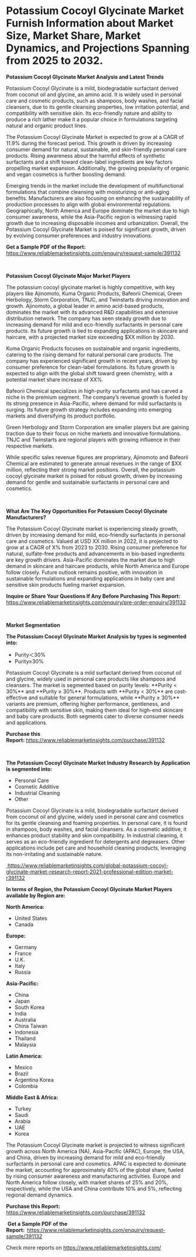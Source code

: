<p><h1>Potassium Cocoyl Glycinate Market Furnish Information about Market Size, Market Share, Market Dynamics, and Projections Spanning from 2025 to 2032.</h1></p><p><strong>Potassium Cocoyl Glycinate Market Analysis and Latest Trends</strong></p>
<p><p>Potassium Cocoyl Glycinate is a mild, biodegradable surfactant derived from coconut oil and glycine, an amino acid. It is widely used in personal care and cosmetic products, such as shampoos, body washes, and facial cleansers, due to its gentle cleansing properties, low irritation potential, and compatibility with sensitive skin. Its eco-friendly nature and ability to produce a rich lather make it a popular choice in formulations targeting natural and organic product lines.</p><p>The Potassium Cocoyl Glycinate Market is expected to grow at a CAGR of 11.9% during the forecast period. This growth is driven by increasing consumer demand for natural, sustainable, and skin-friendly personal care products. Rising awareness about the harmful effects of synthetic surfactants and a shift toward clean-label ingredients are key factors propelling market expansion. Additionally, the growing popularity of organic and vegan cosmetics is further boosting demand.</p><p>Emerging trends in the market include the development of multifunctional formulations that combine cleansing with moisturizing or anti-aging benefits. Manufacturers are also focusing on enhancing the sustainability of production processes to align with global environmental regulations. Geographically, North America and Europe dominate the market due to high consumer awareness, while the Asia-Pacific region is witnessing rapid growth due to increasing disposable incomes and urbanization. Overall, the Potassium Cocoyl Glycinate Market is poised for significant growth, driven by evolving consumer preferences and industry innovations.</p></p>
<p><strong>Get a Sample PDF of the Report:&nbsp;</strong> <a href="https://www.reliablemarketinsights.com/enquiry/request-sample/391132?utm_campaign=2238&utm_medium=2&utm_source=Github&utm_content=ia&utm_term=26012025&utm_id=potassium-cocoyl-glycinate">https://www.reliablemarketinsights.com/enquiry/request-sample/391132</a></p>
<p>&nbsp;</p>
<p><strong>Potassium Cocoyl Glycinate Major Market Players</strong></p>
<p><p>The potassium cocoyl glycinate market is highly competitive, with key players like Ajinomoto, Kuma Organic Products, Bafeorii Chemical, Green Herbology, Storm Corporation, TNJC, and Twinstarts driving innovation and growth. Ajinomoto, a global leader in amino acid-based products, dominates the market with its advanced R&D capabilities and extensive distribution network. The company has seen steady growth due to increasing demand for mild and eco-friendly surfactants in personal care products. Its future growth is tied to expanding applications in skincare and haircare, with a projected market size exceeding $XX million by 2030.</p><p>Kuma Organic Products focuses on sustainable and organic ingredients, catering to the rising demand for natural personal care products. The company has experienced significant growth in recent years, driven by consumer preference for clean-label formulations. Its future growth is expected to align with the global shift toward green chemistry, with a potential market share increase of XX%.</p><p>Bafeorii Chemical specializes in high-purity surfactants and has carved a niche in the premium segment. The company’s revenue growth is fueled by its strong presence in Asia-Pacific, where demand for mild surfactants is surging. Its future growth strategy includes expanding into emerging markets and diversifying its product portfolio.</p><p>Green Herbology and Storm Corporation are smaller players but are gaining traction due to their focus on niche markets and innovative formulations. TNJC and Twinstarts are regional players with growing influence in their respective markets.</p><p>While specific sales revenue figures are proprietary, Ajinomoto and Bafeorii Chemical are estimated to generate annual revenues in the range of $XX million, reflecting their strong market positions. Overall, the potassium cocoyl glycinate market is poised for robust growth, driven by increasing demand for gentle and sustainable surfactants in personal care and cosmetics.</p></p>
<p>&nbsp;</p>
<p><strong>What Are The Key Opportunities For Potassium Cocoyl Glycinate Manufacturers?</strong></p>
<p><p>The Potassium Cocoyl Glycinate market is experiencing steady growth, driven by increasing demand for mild, eco-friendly surfactants in personal care and cosmetics. Valued at USD XX million in 2022, it is projected to grow at a CAGR of X% from 2023 to 2030. Rising consumer preference for natural, sulfate-free products and advancements in bio-based ingredients are key growth drivers. Asia-Pacific dominates the market due to high demand in skincare and haircare products, while North America and Europe follow closely. Future outlook remains positive, with innovation in sustainable formulations and expanding applications in baby care and sensitive skin products fueling market expansion.</p></p>
<p><strong>Inquire or Share Your Questions If Any Before Purchasing This Report:</strong> <a href="https://www.reliablemarketinsights.com/enquiry/pre-order-enquiry/391132?utm_campaign=2238&utm_medium=2&utm_source=Github&utm_content=ia&utm_term=26012025&utm_id=potassium-cocoyl-glycinate">https://www.reliablemarketinsights.com/enquiry/pre-order-enquiry/391132</a></p>
<p>&nbsp;</p>
<p><strong>Market Segmentation</strong></p>
<p><strong>The Potassium Cocoyl Glycinate Market Analysis by types is segmented into:</strong></p>
<p><ul><li>Purity＜30%</li><li>Purity≥30%</li></ul></p>
<p><p>Potassium Cocoyl Glycinate is a mild surfactant derived from coconut oil and glycine, widely used in personal care products like shampoos and cleansers. The market is segmented based on purity levels: **Purity < 30%** and **Purity ≥ 30%**. Products with **Purity < 30%** are cost-effective and suitable for general formulations, while **Purity ≥ 30%** variants are premium, offering higher performance, gentleness, and compatibility with sensitive skin, making them ideal for high-end skincare and baby care products. Both segments cater to diverse consumer needs and applications.</p></p>
<p><strong>Purchase this Report:&nbsp;</strong><a href="https://www.reliablemarketinsights.com/purchase/391132?utm_campaign=2238&utm_medium=2&utm_source=Github&utm_content=ia&utm_term=26012025&utm_id=potassium-cocoyl-glycinate">https://www.reliablemarketinsights.com/purchase/391132</a></p>
<p>&nbsp;</p>
<p><strong>The Potassium Cocoyl Glycinate Market Industry Research by Application is segmented into:</strong></p>
<p><ul><li>Personal Care</li><li>Cosmetic Additive</li><li>Industrial Cleaning</li><li>Other</li></ul></p>
<p><p>Potassium Cocoyl Glycinate is a mild, biodegradable surfactant derived from coconut oil and glycine, widely used in personal care and cosmetics for its gentle cleansing and foaming properties. In personal care, it is found in shampoos, body washes, and facial cleansers. As a cosmetic additive, it enhances product stability and skin compatibility. In industrial cleaning, it serves as an eco-friendly ingredient for detergents and degreasers. Other applications include pet care and household cleaning products, leveraging its non-irritating and sustainable nature.</p></p>
<p><a href="https://www.reliablemarketinsights.com/global-potassium-cocoyl-glycinate-market-research-report-2021-professional-edition-market-r391132?utm_campaign=2238&utm_medium=2&utm_source=Github&utm_content=ia&utm_term=26012025&utm_id=potassium-cocoyl-glycinate">&nbsp;https://www.reliablemarketinsights.com/global-potassium-cocoyl-glycinate-market-research-report-2021-professional-edition-market-r391132</a></p>
<p><strong>In terms of Region, the Potassium Cocoyl Glycinate Market Players available by Region are:</strong></p>
<p>
    <p> <strong> North America: </strong>
        <ul>
            <li>United States</li>
            <li>Canada</li>
        </ul>
        </p> 
    <p> <strong> Europe: </strong>
        <ul>
            <li>Germany</li>
            <li>France</li>
            <li>U.K.</li>
            <li>Italy</li>
            <li>Russia</li>
        </ul>
        </p> 
    <p> <strong> Asia-Pacific: </strong>
        <ul>
            <li>China</li>
            <li>Japan</li>
            <li>South Korea</li>
            <li>India</li>
            <li>Australia</li>
            <li>China Taiwan</li>
            <li>Indonesia</li>
            <li>Thailand</li>
            <li>Malaysia</li>
        </ul>
        </p> 
    <p> <strong> Latin America: </strong>
        <ul>
            <li>Mexico</li>
            <li>Brazil</li>
            <li>Argentina Korea</li>
            <li>Colombia</li>
        </ul>
        </p> 
    <p> <strong> Middle East & Africa: </strong>
        <ul>
            <li>Turkey</li>
            <li>Saudi</li>
            <li>Arabia</li>
            <li>UAE</li>
            <li>Korea</li>
        </ul>
    </p>
    </p>
<p><p>The Potassium Cocoyl Glycinate market is projected to witness significant growth across North America (NA), Asia-Pacific (APAC), Europe, the USA, and China, driven by increasing demand for mild and eco-friendly surfactants in personal care and cosmetics. APAC is expected to dominate the market, accounting for approximately 40% of the global share, fueled by rising consumer awareness and manufacturing activities. Europe and North America follow closely, with market shares of 25% and 20%, respectively, while the USA and China contribute 10% and 5%, reflecting regional demand dynamics.</p></p>
<p><strong>Purchase this Report: </strong><a href="https://www.reliablemarketinsights.com/purchase/391132?utm_campaign=2238&utm_medium=2&utm_source=Github&utm_content=ia&utm_term=26012025&utm_id=potassium-cocoyl-glycinate">https://www.reliablemarketinsights.com/purchase/391132</a></p>
<p>&nbsp;<strong>Get a Sample PDF of the Report:&nbsp;&nbsp;</strong><a href="https://www.reliablemarketinsights.com/enquiry/request-sample/391132?utm_campaign=2238&utm_medium=2&utm_source=Github&utm_content=ia&utm_term=26012025&utm_id=potassium-cocoyl-glycinate">https://www.reliablemarketinsights.com/enquiry/request-sample/391132</a></p>
<p><strong></strong></p>
<p>Check more reports on <a href="https://www.reliablemarketinsights.com/?utm_campaign=2238&utm_medium=2&utm_source=Github&utm_content=ia&utm_term=26012025&utm_id=potassium-cocoyl-glycinate">https://www.reliablemarketinsights.com/</a></p>